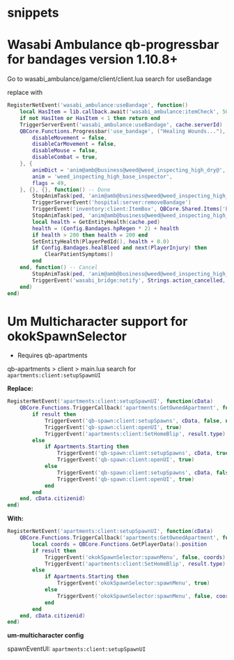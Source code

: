 # snippets

# Wasabi Ambulance qb-progressbar for bandages version 1.10.8+

Go to wasabi_ambulance/game/client/client.lua
 search for useBandage

replace with

```lua
RegisterNetEvent('wasabi_ambulance:useBandage', function()
    local HasItem = lib.callback.await('wasabi_ambulance:itemCheck', 500, Config.Bandages.item)
    if not HasItem or HasItem < 1 then return end
    TriggerServerEvent('wasabi_ambulance:useBandage', cache.serverId)
    QBCore.Functions.Progressbar('use_bandage', ("Healing Wounds..."), 4000, false, true, {
        disableMovement = false,
        disableCarMovement = false,
        disableMouse = false,
        disableCombat = true,
    }, {
        animDict = 'anim@amb@business@weed@weed_inspecting_high_dry@',
        anim = 'weed_inspecting_high_base_inspector',
        flags = 49,
    }, {}, {}, function() -- Done
        StopAnimTask(ped, 'anim@amb@business@weed@weed_inspecting_high_dry@', 'weed_inspecting_high_base_inspector', 1.0)
        TriggerServerEvent('hospital:server:removeBandage')
        TriggerEvent('inventory:client:ItemBox', QBCore.Shared.Items['bandage'], 'remove')
        StopAnimTask(ped, 'anim@amb@business@weed@weed_inspecting_high_dry@', 'weed_inspecting_high_base_inspector', 1.0)
        local health = GetEntityHealth(cache.ped)
        health = (Config.Bandages.hpRegen * 2) + health
        if health > 200 then health = 200 end
        SetEntityHealth(PlayerPedId(), health + 0.0)
        if Config.Bandages.healBleed and next(PlayerInjury) then
            ClearPatientSymptoms()
        end
    end, function() -- Cancel
        StopAnimTask(ped, 'anim@amb@business@weed@weed_inspecting_high_dry@', 'weed_inspecting_high_base_inspector', 1.0)
        TriggerEvent('wasabi_bridge:notify', Strings.action_cancelled, Strings.action_cancelled_desc, 'error')
    end)
end)
```

# Um Multicharacter support for okokSpawnSelector

- Requires qb-apartments

qb-apartments > client > main.lua 
search for
```apartments:client:setupSpawnUI```

__Replace:__

```lua
RegisterNetEvent('apartments:client:setupSpawnUI', function(cData)
    QBCore.Functions.TriggerCallback('apartments:GetOwnedApartment', function(result)
        if result then
            TriggerEvent('qb-spawn:client:setupSpawns', cData, false, nil)
            TriggerEvent('qb-spawn:client:openUI', true)
            TriggerEvent('apartments:client:SetHomeBlip', result.type)
        else
            if Apartments.Starting then
                TriggerEvent('qb-spawn:client:setupSpawns', cData, true, Apartments.Locations)
                TriggerEvent('qb-spawn:client:openUI', true)
            else
                TriggerEvent('qb-spawn:client:setupSpawns', cData, false, nil)
                TriggerEvent('qb-spawn:client:openUI', true)
            end
        end
    end, cData.citizenid)
end)
```

__With:__

```lua
RegisterNetEvent('apartments:client:setupSpawnUI', function(cData)
    QBCore.Functions.TriggerCallback('apartments:GetOwnedApartment', function(result)
        local coords = QBCore.Functions.GetPlayerData().position
        if result then
            TriggerEvent('okokSpawnSelector:spawnMenu', false, coords)
            TriggerEvent('apartments:client:SetHomeBlip', result.type)
        else
            if Apartments.Starting then
                TriggerEvent('okokSpawnSelector:spawnMenu', true)
            else
                TriggerEvent('okokSpawnSelector:spawnMenu', false, coords)
            end
        end
    end, cData.citizenid)
end)
```

__um-multicharacter config__

spawnEventUI: ```apartments:client:setupSpawnUI```
